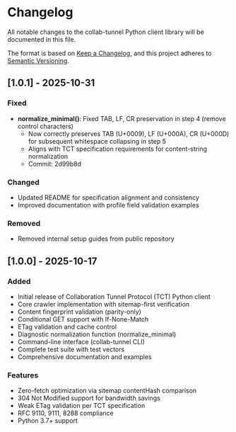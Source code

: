 # Changelog

All notable changes to the collab-tunnel Python client library will be documented in this file.

The format is based on [Keep a Changelog](https://keepachangelog.com/en/1.0.0/),
and this project adheres to [Semantic Versioning](https://semver.org/spec/v2.0.0.html).

## [1.0.1] - 2025-10-31

### Fixed
- **normalize_minimal()**: Fixed TAB, LF, CR preservation in step 4 (remove control characters)
  - Now correctly preserves TAB (U+0009), LF (U+000A), CR (U+000D) for subsequent whitespace collapsing in step 5
  - Aligns with TCT specification requirements for content-string normalization
  - Commit: 2d99b8d

### Changed
- Updated README for specification alignment and consistency
- Improved documentation with profile field validation examples

### Removed
- Removed internal setup guides from public repository

## [1.0.0] - 2025-10-17

### Added
- Initial release of Collaboration Tunnel Protocol (TCT) Python client
- Core crawler implementation with sitemap-first verification
- Content fingerprint validation (parity-only)
- Conditional GET support with If-None-Match
- ETag validation and cache control
- Diagnostic normalization function (normalize_minimal)
- Command-line interface (collab-tunnel CLI)
- Complete test suite with test vectors
- Comprehensive documentation and examples

### Features
- Zero-fetch optimization via sitemap contentHash comparison
- 304 Not Modified support for bandwidth savings
- Weak ETag validation per TCT specification
- RFC 9110, 9111, 8288 compliance
- Python 3.7+ support
